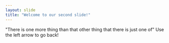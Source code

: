 ```yaml
---
layout: slide
title: "Welcome to our second slide!"
---
```

"There is one more thing than that other thing that there is just one of"
Use the left arrow to go back!
